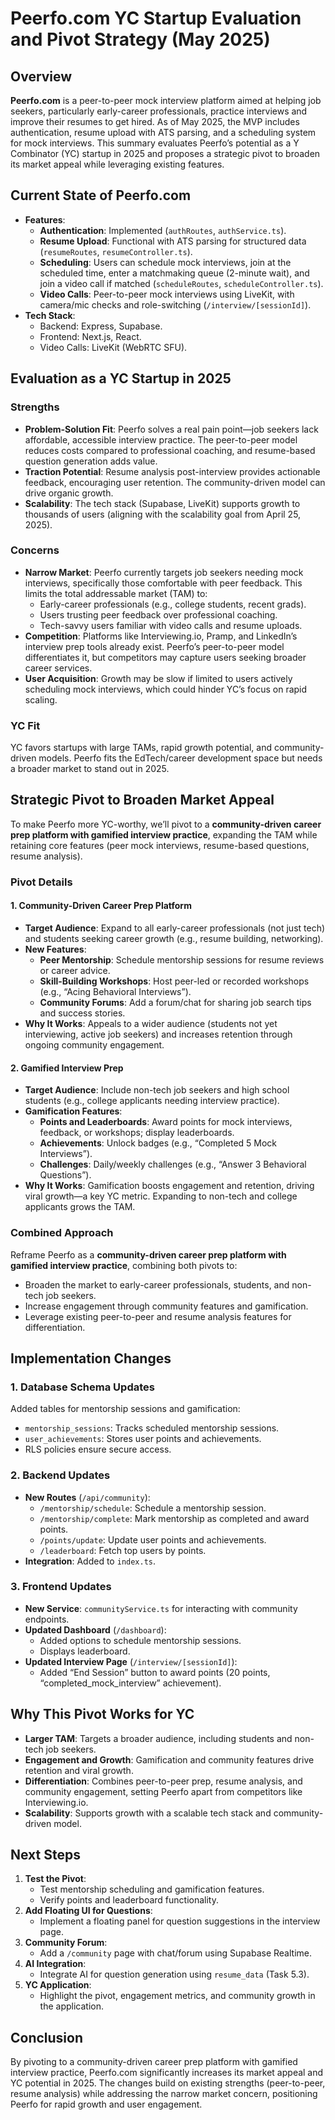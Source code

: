 # Peerfo.com YC Startup Evaluation and Pivot Strategy (May 2025)

## Overview
**Peerfo.com** is a peer-to-peer mock interview platform aimed at helping job seekers, particularly early-career professionals, practice interviews and improve their resumes to get hired. As of May 2025, the MVP includes authentication, resume upload with ATS parsing, and a scheduling system for mock interviews. This summary evaluates Peerfo’s potential as a Y Combinator (YC) startup in 2025 and proposes a strategic pivot to broaden its market appeal while leveraging existing features.

## Current State of Peerfo.com
- **Features**:
  - **Authentication**: Implemented (`authRoutes`, `authService.ts`).
  - **Resume Upload**: Functional with ATS parsing for structured data (`resumeRoutes`, `resumeController.ts`).
  - **Scheduling**: Users can schedule mock interviews, join at the scheduled time, enter a matchmaking queue (2-minute wait), and join a video call if matched (`scheduleRoutes`, `scheduleController.ts`).
  - **Video Calls**: Peer-to-peer mock interviews using LiveKit, with camera/mic checks and role-switching (`/interview/[sessionId]`).
- **Tech Stack**:
  - Backend: Express, Supabase.
  - Frontend: Next.js, React.
  - Video Calls: LiveKit (WebRTC SFU).

## Evaluation as a YC Startup in 2025
### Strengths
- **Problem-Solution Fit**: Peerfo solves a real pain point—job seekers lack affordable, accessible interview practice. The peer-to-peer model reduces costs compared to professional coaching, and resume-based question generation adds value.
- **Traction Potential**: Resume analysis post-interview provides actionable feedback, encouraging user retention. The community-driven model can drive organic growth.
- **Scalability**: The tech stack (Supabase, LiveKit) supports growth to thousands of users (aligning with the scalability goal from April 25, 2025).

### Concerns
- **Narrow Market**: Peerfo currently targets job seekers needing mock interviews, specifically those comfortable with peer feedback. This limits the total addressable market (TAM) to:
  - Early-career professionals (e.g., college students, recent grads).
  - Users trusting peer feedback over professional coaching.
  - Tech-savvy users familiar with video calls and resume uploads.
- **Competition**: Platforms like Interviewing.io, Pramp, and LinkedIn’s interview prep tools already exist. Peerfo’s peer-to-peer model differentiates it, but competitors may capture users seeking broader career services.
- **User Acquisition**: Growth may be slow if limited to users actively scheduling mock interviews, which could hinder YC’s focus on rapid scaling.

### YC Fit
YC favors startups with large TAMs, rapid growth potential, and community-driven models. Peerfo fits the EdTech/career development space but needs a broader market to stand out in 2025.

## Strategic Pivot to Broaden Market Appeal
To make Peerfo more YC-worthy, we’ll pivot to a **community-driven career prep platform with gamified interview practice**, expanding the TAM while retaining core features (peer mock interviews, resume-based questions, resume analysis).

### Pivot Details
#### 1. Community-Driven Career Prep Platform
- **Target Audience**: Expand to all early-career professionals (not just tech) and students seeking career growth (e.g., resume building, networking).
- **New Features**:
  - **Peer Mentorship**: Schedule mentorship sessions for resume reviews or career advice.
  - **Skill-Building Workshops**: Host peer-led or recorded workshops (e.g., “Acing Behavioral Interviews”).
  - **Community Forums**: Add a forum/chat for sharing job search tips and success stories.
- **Why It Works**: Appeals to a wider audience (students not yet interviewing, active job seekers) and increases retention through ongoing community engagement.

#### 2. Gamified Interview Prep
- **Target Audience**: Include non-tech job seekers and high school students (e.g., college applicants needing interview practice).
- **Gamification Features**:
  - **Points and Leaderboards**: Award points for mock interviews, feedback, or workshops; display leaderboards.
  - **Achievements**: Unlock badges (e.g., “Completed 5 Mock Interviews”).
  - **Challenges**: Daily/weekly challenges (e.g., “Answer 3 Behavioral Questions”).
- **Why It Works**: Gamification boosts engagement and retention, driving viral growth—a key YC metric. Expanding to non-tech and college applicants grows the TAM.

### Combined Approach
Reframe Peerfo as a **community-driven career prep platform with gamified interview practice**, combining both pivots to:
- Broaden the market to early-career professionals, students, and non-tech job seekers.
- Increase engagement through community features and gamification.
- Leverage existing peer-to-peer and resume analysis features for differentiation.

## Implementation Changes
### 1. Database Schema Updates
Added tables for mentorship sessions and gamification:
- `mentorship_sessions`: Tracks scheduled mentorship sessions.
- `user_achievements`: Stores user points and achievements.
- RLS policies ensure secure access.

### 2. Backend Updates
- **New Routes** (`/api/community`):
  - `/mentorship/schedule`: Schedule a mentorship session.
  - `/mentorship/complete`: Mark mentorship as completed and award points.
  - `/points/update`: Update user points and achievements.
  - `/leaderboard`: Fetch top users by points.
- **Integration**: Added to `index.ts`.

### 3. Frontend Updates
- **New Service**: `communityService.ts` for interacting with community endpoints.
- **Updated Dashboard** (`/dashboard`):
  - Added options to schedule mentorship sessions.
  - Displays leaderboard.
- **Updated Interview Page** (`/interview/[sessionId]`):
  - Added “End Session” button to award points (20 points, “completed_mock_interview” achievement).

## Why This Pivot Works for YC
- **Larger TAM**: Targets a broader audience, including students and non-tech job seekers.
- **Engagement and Growth**: Gamification and community features drive retention and viral growth.
- **Differentiation**: Combines peer-to-peer prep, resume analysis, and community engagement, setting Peerfo apart from competitors like Interviewing.io.
- **Scalability**: Supports growth with a scalable tech stack and community-driven model.

## Next Steps
1. **Test the Pivot**:
   - Test mentorship scheduling and gamification features.
   - Verify points and leaderboard functionality.
2. **Add Floating UI for Questions**:
   - Implement a floating panel for question suggestions in the interview page.
3. **Community Forum**:
   - Add a `/community` page with chat/forum using Supabase Realtime.
4. **AI Integration**:
   - Integrate AI for question generation using `resume_data` (Task 5.3).
5. **YC Application**:
   - Highlight the pivot, engagement metrics, and community growth in the application.

## Conclusion
By pivoting to a community-driven career prep platform with gamified interview practice, Peerfo.com significantly increases its market appeal and YC potential in 2025. The changes build on existing strengths (peer-to-peer, resume analysis) while addressing the narrow market concern, positioning Peerfo for rapid growth and user engagement.